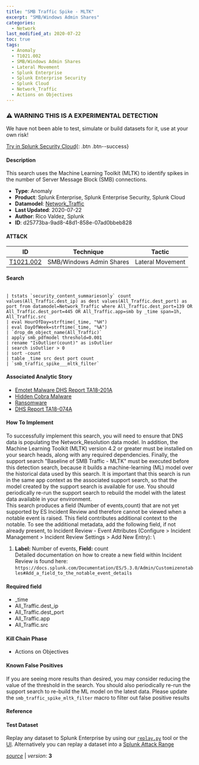 ```yaml
---
title: "SMB Traffic Spike - MLTK"
excerpt: "SMB/Windows Admin Shares"
categories:
  - Network
last_modified_at: 2020-07-22
toc: true
tags:
  - Anomaly
  - T1021.002
  - SMB/Windows Admin Shares
  - Lateral Movement
  - Splunk Enterprise
  - Splunk Enterprise Security
  - Splunk Cloud
  - Network_Traffic
  - Actions on Objectives
---
```


### ⚠️ WARNING THIS IS A EXPERIMENTAL DETECTION
We have not been able to test, simulate or build datasets for it, use at your own risk!


[Try in Splunk Security Cloud](https://www.splunk.com/en_us/cyber-security.html){: .btn .btn--success}

#### Description

This search uses the Machine Learning Toolkit (MLTK) to identify spikes in the number of Server Message Block (SMB) connections.

- **Type**: Anomaly
- **Product**: Splunk Enterprise, Splunk Enterprise Security, Splunk Cloud
- **Datamodel**: [Network_Traffic](https://docs.splunk.com/Documentation/CIM/latest/User/NetworkTraffic)
- **Last Updated**: 2020-07-22
- **Author**: Rico Valdez, Splunk
- **ID**: d25773ba-9ad8-48d1-858e-07ad0bbeb828


#### ATT&CK

| ID          | Technique   | Tactic       |
| ----------- | ----------- |--------------|
| [T1021.002](https://attack.mitre.org/techniques/T1021/002/) | SMB/Windows Admin Shares | Lateral Movement |


#### Search

```

| tstats `security_content_summariesonly` count values(All_Traffic.dest_ip) as dest values(All_Traffic.dest_port) as port from datamodel=Network_Traffic where All_Traffic.dest_port=139 OR All_Traffic.dest_port=445 OR All_Traffic.app=smb by _time span=1h, All_Traffic.src 
| eval HourOfDay=strftime(_time, "%H") 
| eval DayOfWeek=strftime(_time, "%A") 
| `drop_dm_object_name(All_Traffic)` 
| apply smb_pdfmodel threshold=0.001 
| rename "IsOutlier(count)" as isOutlier 
| search isOutlier > 0 
| sort -count 
| table _time src dest port count 
| `smb_traffic_spike___mltk_filter` 
```

#### Associated Analytic Story
* [Emotet Malware  DHS Report TA18-201A ](/stories/emotet_malware__dhs_report_ta18-201a_)
* [Hidden Cobra Malware](/stories/hidden_cobra_malware)
* [Ransomware](/stories/ransomware)
* [DHS Report TA18-074A](/stories/dhs_report_ta18-074a)


#### How To Implement
To successfully implement this search, you will need to ensure that DNS data is populating the Network_Resolution data model. In addition, the Machine Learning Toolkit (MLTK) version 4.2 or greater must be installed on your search heads, along with any required dependencies. Finally, the support search &#34;Baseline of SMB Traffic - MLTK&#34; must be executed before this detection search, because it builds a machine-learning (ML) model over the historical data used by this search. It is important that this search is run in the same app context as the associated support search, so that the model created by the support search is available for use. You should periodically re-run the support search to rebuild the model with the latest data available in your environment.\
This search produces a field (Number of events,count) that are not yet supported by ES Incident Review and therefore cannot be viewed when a notable event is raised. This field contributes additional context to the notable. To see the additional metadata, add the following field, if not already present, to Incident Review - Event Attributes (Configure &gt; Incident Management &gt; Incident Review Settings &gt; Add New Entry): \
1. **Label:** Number of events, **Field:** count\
Detailed documentation on how to create a new field within Incident Review is found here: `https://docs.splunk.com/Documentation/ES/5.3.0/Admin/Customizenotables#Add_a_field_to_the_notable_event_details`

#### Required field
* _time
* All_Traffic.dest_ip
* All_Traffic.dest_port
* All_Traffic.app
* All_Traffic.src


#### Kill Chain Phase
* Actions on Objectives


#### Known False Positives
If you are seeing more results than desired, you may consider reducing the value of the threshold in the search. You should also periodically re-run the support search to re-build the ML model on the latest data. Please update the `smb_traffic_spike_mltk_filter` macro to filter out false positive results




#### Reference


#### Test Dataset
Replay any dataset to Splunk Enterprise by using our [`replay.py`](https://github.com/splunk/attack_data#using-replaypy) tool or the [UI](https://github.com/splunk/attack_data#using-ui).
Alternatively you can replay a dataset into a [Splunk Attack Range](https://github.com/splunk/attack_range#replay-dumps-into-attack-range-splunk-server)




[*source*](https://github.com/splunk/security_content/tree/develop/detections/experimental/network/smb_traffic_spike_-_mltk.yml) \| *version*: **3**